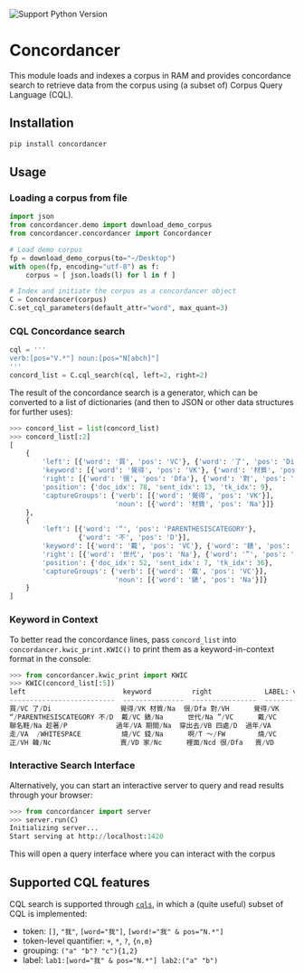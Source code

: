 ![Support Python Version](https://img.shields.io/badge/python-%E2%89%A5%203.7-blue.svg)

# Concordancer

This module loads and indexes a corpus in RAM and provides concordance search to retrieve data from the corpus using (a subset of) Corpus Query Language (CQL).


## Installation

```bash
pip install concordancer
```


## Usage

### Loading a corpus from file

```python
import json
from concordancer.demo import download_demo_corpus
from concordancer.concordancer import Concordancer

# Load demo corpus
fp = download_demo_corpus(to="~/Desktop")
with open(fp, encoding="utf-8") as f:
    corpus = [ json.loads(l) for l in f ]

# Index and initiate the corpus as a concordancer object
C = Concordancer(corpus)
C.set_cql_parameters(default_attr="word", max_quant=3)
```


### CQL Concordance search

```python
cql = '''
verb:[pos="V.*"] noun:[pos="N[abch]"]
'''
concord_list = C.cql_search(cql, left=2, right=2)
```

The result of the concordance search is a generator, which can be converted to a list of dictionaries (and then to JSON or other data structures for further uses):

```python
>>> concord_list = list(concord_list)
>>> concord_list[:2]
[
    {
        'left': [{'word': '買', 'pos': 'VC'}, {'word': '了', 'pos': 'Di'}],
        'keyword': [{'word': '覺得', 'pos': 'VK'}, {'word': '材質', 'pos': 'Na'}],
        'right': [{'word': '很', 'pos': 'Dfa'}, {'word': '對', 'pos': 'VH'}],
        'position': {'doc_idx': 78, 'sent_idx': 13, 'tk_idx': 9},
        'captureGroups': {'verb': [{'word': '覺得', 'pos': 'VK'}],
                          'noun': [{'word': '材質', 'pos': 'Na'}]}
    },
    {
        'left': [{'word': '“', 'pos': 'PARENTHESISCATEGORY'},
                 {'word': '不', 'pos': 'D'}],
        'keyword': [{'word': '戴', 'pos': 'VC'}, {'word': '錶', 'pos': 'Na'}],
        'right': [{'word': '世代', 'pos': 'Na'}, {'word': '”', 'pos': 'VC'}],
        'position': {'doc_idx': 52, 'sent_idx': 7, 'tk_idx': 36},
        'captureGroups': {'verb': [{'word': '戴', 'pos': 'VC'}],
                          'noun': [{'word': '錶', 'pos': 'Na'}]}
    }
]
```


### Keyword in Context

To better read the concordance lines, pass `concord_list` into `concordancer.kwic_print.KWIC()` to print them as a keyword-in-context format in the console:

```python
>>> from concordancer.kwic_print import KWIC
>>> KWIC(concord_list[:5])
left                        keyword          right             LABEL: verb    LABEL: noun
--------------------------  ---------------  ----------------  -------------  -------------
買/VC 了/Di                 覺得/VK 材質/Na  很/Dfa 對/VH      覺得/VK        材質/Na
“/PARENTHESISCATEGORY 不/D  戴/VC 錶/Na      世代/Na ”/VC      戴/VC          錶/Na
聯名鞋/Na 趁著/P            過年/VA 期間/Na  穿出去/VB 四處/D  過年/VA        期間/Na
走/VA  /WHITESPACE          燒/VC 錢/Na      啊/T ～/FW        燒/VC          錢/Na
正/VH 韓/Nc                 賣/VD 家/Nc      裡面/Ncd 很/Dfa   賣/VD          家/Nc
```

### Interactive Search Interface

Alternatively, you can start an interactive server to query and read results through your browser:

```python
>>> from concordancer import server 
>>> server.run(C)
Initializing server...
Start serving at http://localhost:1420
```

This will open a query interface where you can interact with the corpus


## Supported CQL features

CQL search is supported through [`cqls`](https://github.com/liao961120/cqls), in which a (quite useful) subset of CQL is implemented:

- token: `[]`, `"我"`, `[word="我"]`, `[word!="我" & pos="N.*"]`
- token-level quantifier: `+`, `*`, `?`, `{n,m}`
- grouping: `("a" "b"? "c"){1,2}`
- label: `lab1:[word="我" & pos="N.*"] lab2:("a" "b")`
